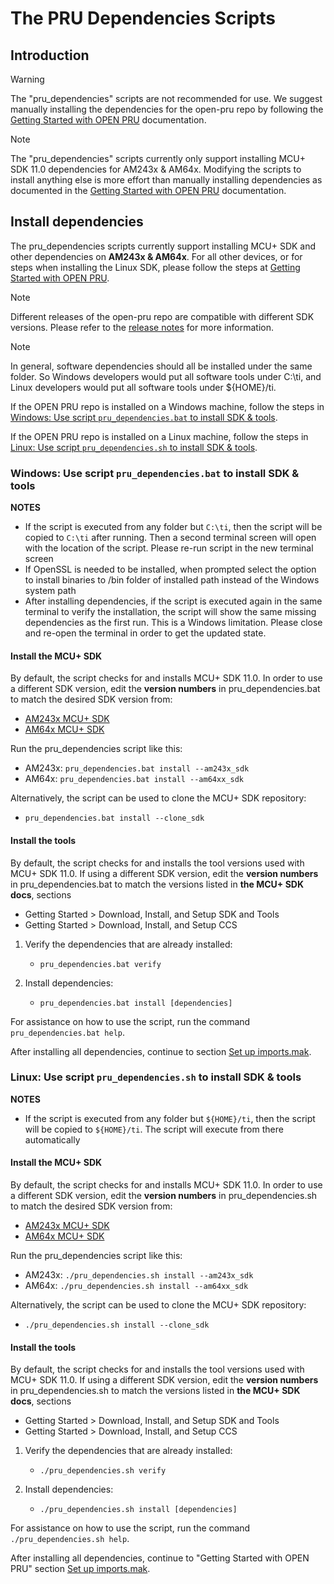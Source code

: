 # The PRU Dependencies Scripts

## Introduction

> [!WARNING]
> The "pru_dependencies" scripts are not recommended for use. We suggest
> manually installing the dependencies for the open-pru repo by following the
> [Getting Started with OPEN PRU](./getting_started.md) documentation.

> [!NOTE]
> The "pru_dependencies" scripts currently only support installing MCU+ SDK 11.0
> dependencies for AM243x & AM64x. Modifying the scripts to install anything else
> is more effort than manually installing dependencies as documented in
> the [Getting Started with OPEN PRU](./getting_started.md) documentation.

## Install dependencies

The pru_dependencies scripts currently support installing MCU+ SDK and other
dependencies on **AM243x & AM64x**. For all other devices, or for steps when
installing the Linux SDK, please follow the steps at
[Getting Started with OPEN PRU](./getting_started.md).

> [!NOTE]
> Different releases of the open-pru repo are compatible with different SDK
> versions. Please refer to the [release notes](./release_notes.md) for more
> information.

> [!NOTE]
> In general, software dependencies should all be installed under the same
> folder. So Windows developers would put all software tools under C:\ti, and
> Linux developers would put all software tools under ${HOME}/ti.

If the OPEN PRU repo is installed on a Windows machine, follow the steps in
[Windows: Use script `pru_dependencies.bat` to install SDK & tools](#windows-use-script-pru_dependenciesbat-to-install-sdk--tools).

If the OPEN PRU repo is installed on a Linux machine, follow the steps in
[Linux: Use script `pru_dependencies.sh` to install SDK & tools](#linux-use-script-pru_dependenciessh-to-install-sdk--tools).

### Windows: Use script `pru_dependencies.bat` to install SDK & tools

**NOTES**

   - If the script is executed from any folder but `C:\ti`, then the script will
     be copied to `C:\ti` after running. Then a second terminal screen will open
     with the location of the script. Please re-run script in the new terminal
     screen
   - If OpenSSL is needed to be installed, when prompted select the option to
     install binaries to /bin folder of installed path instead of the Windows
     system path
   - After installing dependencies, if the script is executed again in the same
     terminal to verify the installation, the script will show the same missing
     dependencies as the first run. This is a Windows limitation. Please close
     and re-open the terminal in order to get the updated state.

#### Install the MCU+ SDK

By default, the script checks for and installs MCU+ SDK 11.0. In order to use a
different SDK version, edit the **version numbers** in pru_dependencies.bat to
match the desired SDK version from:
   - [AM243x MCU+ SDK](https://www.ti.com/tool/download/MCU-PLUS-SDK-AM243X)
   - [AM64x MCU+ SDK](https://www.ti.com/tool/download/MCU-PLUS-SDK-AM64X)

Run the pru_dependencies script like this:
   - AM243x: `pru_dependencies.bat install --am243x_sdk`
   - AM64x: `pru_dependencies.bat install --am64xx_sdk`

Alternatively, the script can be used to clone the MCU+ SDK repository:
   - `pru_dependencies.bat install --clone_sdk`

#### Install the tools

By default, the script checks for and installs the tool versions used with
MCU+ SDK 11.0. If using a different SDK version, edit the **version numbers**
in pru_dependencies.bat to match the versions listed in **the MCU+ SDK docs**,
sections
   - Getting Started > Download, Install, and Setup SDK and Tools
   - Getting Started > Download, Install, and Setup CCS

   1. Verify the dependencies that are already installed:
       - `pru_dependencies.bat verify`

   2. Install dependencies:
       - `pru_dependencies.bat install [dependencies]`

For assistance on how to use the script, run the command `pru_dependencies.bat help`.

After installing all dependencies, continue to section [Set up imports.mak](#set-up-importsmak).

### Linux: Use script `pru_dependencies.sh` to install SDK & tools

**NOTES**

   - If the script is executed from any folder but `${HOME}/ti`, then the script
     will be copied to `${HOME}/ti`. The script will execute from there automatically

#### Install the MCU+ SDK

By default, the script checks for and installs MCU+ SDK 11.0. In order to use a
different SDK version, edit the **version numbers** in pru_dependencies.sh to
match the desired SDK version from:
   - [AM243x MCU+ SDK](https://www.ti.com/tool/download/MCU-PLUS-SDK-AM243X)
   - [AM64x MCU+ SDK](https://www.ti.com/tool/download/MCU-PLUS-SDK-AM64X)

Run the pru_dependencies script like this:
   - AM243x: `./pru_dependencies.sh install --am243x_sdk`
   - AM64x: `./pru_dependencies.sh install --am64xx_sdk`

Alternatively, the script can be used to clone the MCU+ SDK repository:
   - `./pru_dependencies.sh install --clone_sdk`

#### Install the tools

By default, the script checks for and installs the tool versions used with
MCU+ SDK 11.0. If using a different SDK version, edit the **version numbers**
in pru_dependencies.sh to match the versions listed in **the MCU+ SDK docs**,
sections
   - Getting Started > Download, Install, and Setup SDK and Tools
   - Getting Started > Download, Install, and Setup CCS

   1. Verify the dependencies that are already installed:
       - `./pru_dependencies.sh verify`

   2. Install dependencies:
       - `./pru_dependencies.sh install [dependencies]`

For assistance on how to use the script, run the command `./pru_dependencies.sh help`.

After installing all dependencies, continue to "Getting Started with OPEN PRU"
section [Set up imports.mak](./getting_started.md#set-up-importsmak).